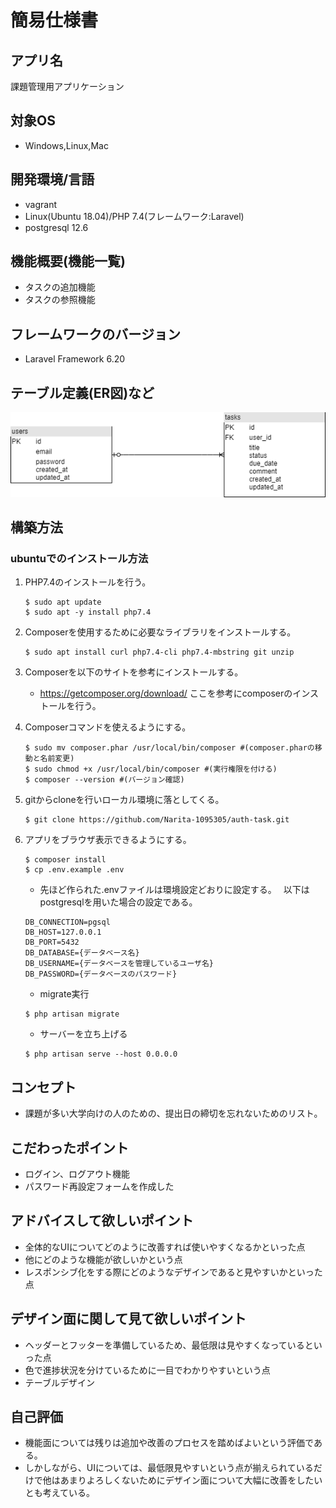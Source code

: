 # 簡易仕様書

## アプリ名
課題管理用アプリケーション
## 対象OS
+ Windows,Linux,Mac
## 開発環境/言語
+ vagrant
+ Linux(Ubuntu 18.04)/PHP 7.4(フレームワーク:Laravel)
+ postgresql 12.6
## 機能概要(機能一覧)
+ タスクの追加機能
+ タスクの参照機能
## フレームワークのバージョン
+ Laravel Framework 6.20
## テーブル定義(ER図)など
![](E-R.png)
## 構築方法
### ubuntuでのインストール方法
1. PHP7.4のインストールを行う。
    ```
    $ sudo apt update
    $ sudo apt -y install php7.4
    ```
2. Composerを使用するために必要なライブラリをインストールする。

    ```
    $ sudo apt install curl php7.4-cli php7.4-mbstring git unzip
    ```
3. Composerを以下のサイトを参考にインストールする。
    * https://getcomposer.org/download/ ここを参考にcomposerのインストールを行う。
4. Composerコマンドを使えるようにする。
    ```
    $ sudo mv composer.phar /usr/local/bin/composer #(composer.pharの移動と名前変更)
    $ sudo chmod +x /usr/local/bin/composer #(実行権限を付ける)
    $ composer --version #(バージョン確認)
    ```
5. gitからcloneを行いローカル環境に落としてくる。
    ```
    $ git clone https://github.com/Narita-1095305/auth-task.git
    ```
6. アプリをブラウザ表示できるようにする。
    ```
    $ composer install
    $ cp .env.example .env
    ```
    * 先ほど作られた.envファイルは環境設定どおりに設定する。　
    以下はpostgresqlを用いた場合の設定である。
    ```
    DB_CONNECTION=pgsql
    DB_HOST=127.0.0.1
    DB_PORT=5432
    DB_DATABASE={データベース名}
    DB_USERNAME={データベースを管理しているユーザ名}
    DB_PASSWORD={データベースのパスワード}
    ```
    * migrate実行
    ```
    $ php artisan migrate
    ```
    * サーバーを立ち上げる
    ```
    $ php artisan serve --host 0.0.0.0
    ```

## コンセプト
+ 課題が多い大学向けの人のための、提出日の締切を忘れないためのリスト。
## こだわったポイント
+ ログイン、ログアウト機能
+ パスワード再設定フォームを作成した
## アドバイスして欲しいポイント
+ 全体的なUIについてどのように改善すれば使いやすくなるかといった点
+ 他にどのような機能が欲しいかという点
+ レスポンシブ化をする際にどのようなデザインであると見やすいかといった点
## デザイン面に関して見て欲しいポイント
+ ヘッダーとフッターを準備しているため、最低限は見やすくなっているといった点
+ 色で進捗状況を分けているために一目でわかりやすいという点
+ テーブルデザイン
## 自己評価
+ 機能面については残りは追加や改善のプロセスを踏めばよいという評価である。
+ しかしながら、UIについては、最低限見やすいという点が揃えられているだけで他はあまりよろしくないためにデザイン面について大幅に改善をしたいとも考えている。
